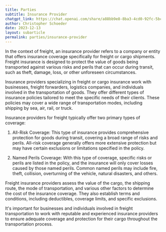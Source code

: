 ```yaml
---
title: Parties
subtitle: Insurance Provider
chatgpt_link: https://chat.openai.com/share/a88bb9e8-8ba3-4cd0-92fc-5bc7fc3724a9
author: Christopher Schoeder
date: 2023-12-13
layout: subarticle
permalink: parties/insurance-provider
---
```


In the context of freight, an insurance provider refers to a company or entity that offers insurance coverage specifically for freight or cargo shipments. Freight insurance is designed to protect the value of goods being transported against various risks and perils that can occur during transit, such as theft, damage, loss, or other unforeseen circumstances.

Insurance providers specializing in freight or cargo insurance work with businesses, freight forwarders, logistics companies, and individuals involved in the transportation of goods. They offer different types of insurance policies tailored to meet the specific needs of their clients. These policies may cover a wide range of transportation modes, including shipping by sea, air, rail, or truck.

Insurance providers for freight typically offer two primary types of coverage:

1. All-Risk Coverage: This type of insurance provides comprehensive protection for goods during transit, covering a broad range of risks and perils. All-risk coverage generally offers more extensive protection but may have certain exclusions or limitations specified in the policy.

2. Named Perils Coverage: With this type of coverage, specific risks or perils are listed in the policy, and the insurance will only cover losses caused by those named perils. Common named perils may include fire, theft, collision, overturning of the vehicle, natural disasters, and others.

Freight insurance providers assess the value of the cargo, the shipping route, the mode of transportation, and various other factors to determine the cost of the insurance coverage. They also establish terms and conditions, including deductibles, coverage limits, and specific exclusions.

It's important for businesses and individuals involved in freight transportation to work with reputable and experienced insurance providers to ensure adequate coverage and protection for their cargo throughout the transportation process.

